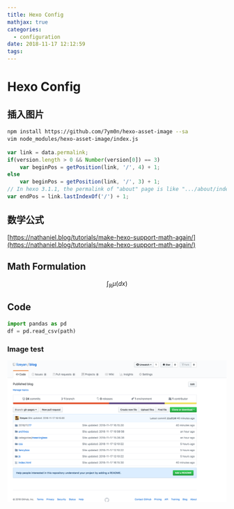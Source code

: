 ```yaml
---
title: Hexo Config
mathjax: true
categories:
  - configuration
date: 2018-11-17 12:12:59
tags:
---
```


# Hexo Config

<!-- more -->

## 插入图片

``` bash
npm install https://github.com/7ym0n/hexo-asset-image --sa
vim node_modules/hexo-asset-image/index.js
```

``` javascript
var link = data.permalink;
if(version.length > 0 && Number(version[0]) == 3)
    var beginPos = getPosition(link, '/', 4) + 1;
else
    var beginPos = getPosition(link, '/', 3) + 1;
// In hexo 3.1.1, the permalink of "about" page is like ".../about/index.html".
var endPos = link.lastIndexOf('/') + 1;
```

## 数学公式

[https://nathaniel.blog/tutorials/make-hexo-support-math-again/](https://nathaniel.blog/tutorials/make-hexo-support-math-again/)

## Math Formulation



$$
\int_\mathbb{R}\mu(dx)
$$


## Code

``` python
import pandas as pd
df = pd.read_csv(path)
```

### Image test

![image-20181117165546436](hexo_config/image-20181117165546436.png)